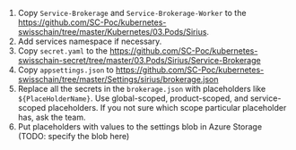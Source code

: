 1. Copy `Service-Brokerage` and `Service-Brokerage-Worker` to the https://github.com/SC-Poc/kubernetes-swisschain/tree/master/Kubernetes/03.Pods/Sirius. 
2. Add services namespace if necessary.
3. Copy `secret.yaml` to the https://github.com/SC-Poc/kubernetes-swisschain-secret/tree/master/03.Pods/Sirius/Service-Brokerage
4. Copy `appsettings.json` to https://github.com/SC-Poc/kubernetes-swisschain/tree/master/Settings/sirius/brokerage.json
5. Replace all the secrets in the `brokerage.json` with placeholders like `${PlaceHolderName}`. 
Use global-scoped, product-scoped, and service-scoped placeholders. If you not sure which scope particular placeholder has, ask the team.
6. Put placeholders with values to the settings blob in Azure Storage (TODO: specify the blob here)